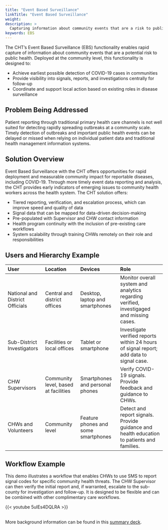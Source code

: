 ```yaml
---
title: "Event Based Surveillance"
linkTitle: "Event Based Surveillance"
weight: 
description: >
  Capturing information about community events that are a risk to public health
keywords: EBS 
---
```


The CHT’s Event Based Surveillance (EBS) functionality enables rapid capture of information about community events that are a potential risk to public health. Deployed at the community level, this functionality is designed to: 

* Achieve earliest possible detection of COVID-19 cases in communities
* Provide visibility into signals, reports, and investigations centrally for follow-up
* Coordinate and support local action based on existing roles in disease surveillance

## Problem Being Addressed

Patient reporting through traditional primary health care channels is not well suited for detecting rapidly spreading outbreaks at a community scale. Timely detection of outbreaks and important public health events can be delayed or missed when relying on individual patient data and traditional health management information systems. 

## Solution Overview

Event Based Surveillance with the CHT offers opportunities for rapid deployment and measurable community impact for reportable diseases, including COVID-19. Through more timely event data reporting and analysis, the CHT provides early indicators of emerging issues to community health workers across the health system. The CHT solution offers:

* Tiered reporting, verification, and escalation process, which can improve speed and quality of data
* Signal data that can be mapped for data-driven decision-making
* Pre-populated with Supervisor and CHW contact information
* Health program continuity with the inclusion of pre-existing care workflows
* System scalability through training CHWs remotely on their role and responsibilities


## Users and Hierarchy Example

| User                             | Location                               | Devices                             | Role                                                                                                                                                                                                                                              |
| :------------------------------- | :------------------------------------- | :---------------------------------- | :------------------------------------------------------------------------------------------------- |
| National and District Officials  | Central and district offices           | Desktop, laptop and smartphones     | Monitor overall system and analytics regarding verified, investigaged and missing cases.           |
| Sub-District Investigators       | Facilities or local offices            | Tablet or smartphone                | Investigate verified reports within 24 hours of signal report; add data to signal case.            |
| CHW Supervisors                  | Community level, based at facilities   | Smartphones and personal phones     | Verify COVID-19 signals. Provide feedback and guidance to CHWs.                                    |
| CHWs and Volunteers              | Community level                        | Feature phones and some smartphones | Detect and report signals. Provide guidance and health education to patients and families.         |

## Workflow Example

This demo illustrates a workflow that enables CHWs to use SMS to report signal codes for specific community health threats. The CHW Supervisor can then verify the initial report and, if warranted, escalate to the sub-county for investigation and follow-up. It is designed to be flexible and can be combined with other complimentary care workflows.

{{< youtube 5uIEs4DQLRA >}} <br><br>

More background information can be found in this [summary deck](https://docs.google.com/presentation/d/1BvYA0c8vHlXdGiL1Ne9cbWM4rGaarUGz9SfckP3NWG4).
